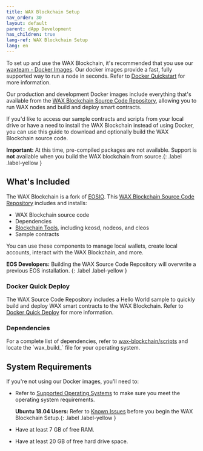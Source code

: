 ```yaml
---
title: WAX Blockchain Setup
nav_order: 30
layout: default
parent: dApp Development
has_children: true
lang-ref: WAX Blockchain Setup
lang: en
---
```


To set up and use the WAX Blockchain, it's recommended that you use our  <a href="https://hub.docker.com/u/waxteam" target="_blank">waxteam - Docker Images</a>.  Our docker images provide a fast, fully supported way to run a node in seconds. Refer to [Docker Quickstart](/docs/en/dapp-development/docker-setup/) for more information.

Our production and development Docker images include everything that's available from the <a href="https://github.com/worldwide-asset-exchange/wax-blockchain" target="_blank">WAX Blockchain Source Code Repository</a>, allowing you to run WAX nodes and build and deploy smart contracts.

If you'd like to access our sample contracts and scripts from your local drive or have a need to install the WAX Blockchain instead of using Docker, you can use this guide to download and optionally build the WAX Blockchain source code.

<strong>Important:</strong> At this time, pre-compiled packages are not available. Support is <strong>not</strong> available when you build the WAX blockchain from source.{: .label .label-yellow }

## What's Included

The WAX Blockchain is a fork of <a href="https://developers.eos.io/" target="_blank">EOSIO</a>. This <a href="https://github.com/worldwide-asset-exchange/wax-blockchain" target="_blank">WAX Blockchain Source Code Repository</a> includes and installs:

- WAX Blockchain source code
- Dependencies
- [Blockchain Tools](/docs/en/tools/blockchain_tools), including keosd, nodeos, and cleos
- Sample contracts

You can use these components to manage local wallets, create local accounts, interact with the WAX Blockchain, and more. 

<strong>EOS Developers:</strong> Building the WAX Source Code Repository will overwrite a previous EOS installation. 
{: .label .label-yellow }

### Docker Quick Deploy

The WAX Source Code Repository includes a Hello World sample to quickly build and deploy WAX smart contracts to the WAX Blockchain. Refer to [Docker Quick Deploy](/docs/en/dapp-development/deploy-dapp-on-wax/deploy_docker) for more information.
    
### Dependencies
    
<p>For a complete list of dependencies, refer to <a href="https://github.com/worldwide-asset-exchange/wax-blockchain/tree/develop/scripts" target="_blank">wax-blockchain/scripts</a> and locate the `wax_build_` file for your operating system.</p>

## System Requirements

If you're not using our Docker images, you'll need to:

* Refer to [Supported Operating Systems](/docs/en/tools/os) to make sure you meet the operating system requirements. 

    <strong>Ubuntu 18.04 Users:</strong> Refer to [Known Issues](/docs/en/troubleshooting/) before you begin the WAX Blockchain Setup.{: .label .label-yellow }

* Have at least 7 GB of free RAM.

* Have at least 20 GB of free hard drive space.




